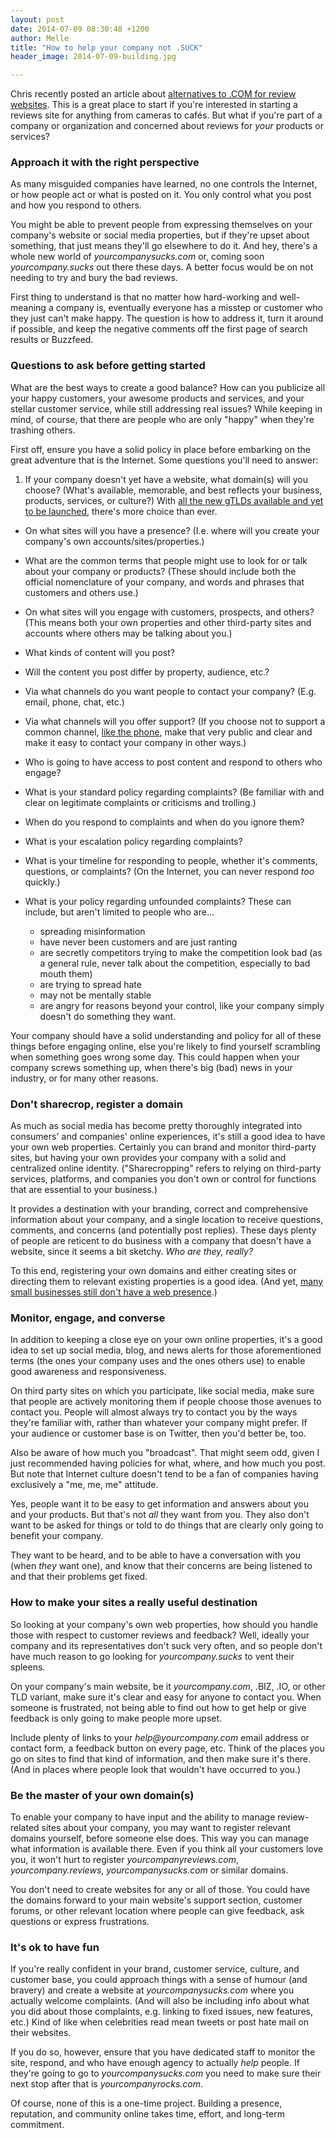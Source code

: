 ```yaml
---
layout: post
date: 2014-07-09 08:30:48 +1200
author: Melle
title: "How to help your company not .SUCK"
header_image: 2014-07-09-building.jpg

---
```


Chris recently posted an article about [alternatives to .COM for review websites](http://blog.iwantmyname.com/2014/06/8-alternatives-to-com-for-review-websites.html). This is a great place to start if you're interested in starting a reviews site for anything from cameras to cafés. But what if you're part of a company or organization and concerned about reviews for _your_ products or services?

### Approach it with the right perspective

As many misguided companies have learned, no one controls the Internet, or how people act or what is posted on it. You only control what you post and how you respond to others.

You might be able to prevent people from expressing themselves on your company's website or social media properties, but if they're upset about something, that just means they'll go elsewhere to do it. And hey, there's a whole new world of _yourcompanysucks.com_ or, coming soon _yourcompany.sucks_ out there these days. A better focus would be on not needing to try and bury the bad reviews.

First thing to understand is that no matter how hard-working and well-meaning a company is, eventually everyone has a misstep or customer who they just can't make happy. The question is how to address it, turn it around if possible, and keep the negative comments off the first page of search results or Buzzfeed.

### Questions to ask before getting started

What are the best ways to create a good balance? How can you publicize all your happy customers, your awesome products and services, and your stellar customer service, while still addressing real issues? While keeping in mind, of course, that there are people who are only "happy" when they're trashing others.

First off, ensure you have a solid policy in place before embarking on the great adventure that is the Internet. Some questions you'll need to answer:

1. If your company doesn't yet have a website, what domain(s) will you choose? (What's available, memorable, and best reflects your business, products, services, or culture?) With [all the new gTLDs available and yet to be launched](https://iwantmyname.com/domains/new-gtld-domain-extensions_), there's more choice than ever.

* On what sites will you have a presence? (I.e. where will you create your company's own accounts/sites/properties.)

* What are the common terms that people might use to look for or talk about your company or products? (These should include both the official nomenclature of your company, and words and phrases that customers and others use.)

* On what sites will you engage with customers, prospects, and others? (This means both your own properties and other third-party sites and accounts where others may be talking about you.)

* What kinds of content will you post? 

* Will the content you post differ by property, audience, etc.?

* Via what channels do you want people to contact your company? (E.g. email, phone, chat, etc.)

* Via what channels will you offer support? (If you choose not to support a common channel, [like the phone](http://blog.iwantmyname.com/2014/05/its-not-that-your-call-isnt-important-to-us.html), make that very public and clear and make it easy to contact your company in other ways.)

* Who is going to have access to post content and respond to others who engage?

* What is your standard policy regarding complaints? (Be familiar with and clear on legitimate complaints or criticisms and trolling.)

* When do you respond to complaints and when do you ignore them?

* What is your escalation policy regarding complaints?

* What is your timeline for responding to people, whether it's comments, questions, or complaints? (On the Internet, you can never respond _too_ quickly.)

* What is your policy regarding unfounded complaints? These can include, but aren't limited to people who are...
	* spreading misinformation
 	* have never been customers and are just ranting
   * are secretly competitors trying to make the competition look bad (as a general rule, never talk about the competition, especially to bad mouth them)
  	* are trying to spread hate
   * may not be mentally stable
   * are angry for reasons beyond your control, like your company simply doesn't do something they want.

Your company should have a solid understanding and policy for all of these things before engaging online, else you're likely to find yourself scrambling when something goes wrong some day. This could happen when your company screws something up, when there's big (bad) news in your industry, or for many other reasons.

### Don't sharecrop, register a domain

As much as social media has become pretty thoroughly integrated into consumers' and companies' online experiences, it's still a good idea to have your own web properties. Certainly you can brand and monitor third-party sites, but having your own provides your company with a solid and centralized online identity. ("Sharecropping" refers to relying on third-party services, platforms, and companies you don't own or control for functions that are essential to your business.)

It provides a destination with your branding, correct and comprehensive information about your company, and a single location to receive questions, comments, and concerns (and potentially post replies). These days plenty of people are reticent to do business with a company that doesn't have a website, since it seems a bit sketchy. _Who are they, really?_ 

To this end, registering your own domains and either creating sites or directing them to relevant existing properties is a good idea. (And yet, [many small businesses still don't have a web presence](http://blog.iwantmyname.com/2014/03/small-businesses-without-a-web-presence-are-missing-out.html).)

### Monitor, engage, and converse

In addition to keeping a close eye on your own online properties, it's a good idea to set up social media, blog, and news alerts for those aforementioned terms (the ones your company uses and the ones others use) to enable good awareness and responsiveness.

On third party sites on which you participate, like social media, make sure that people are actively monitoring them if people choose those avenues to contact you. People will almost always try to contact you by the ways they're familiar with, rather than whatever your company might prefer. If your audience or customer base is on Twitter, then you'd better be, too.

Also be aware of how much you "broadcast". That might seem odd, given I just recommended having policies for what, where, and how much you post. But note that Internet culture doesn't tend to be a fan of companies having exclusively a "me, me, me" attitude. 

Yes, people want it to be easy to get information and answers about you and your products. But that's not _all_ they want from you. They also don't want to be asked for things or told to do things that are clearly only going to benefit your company.

They want to be heard, and to be able to have a conversation with you (when _they_ want one), and know that their concerns are being listened to and that their problems get fixed.

### How to make your sites a really useful destination

So looking at your company's own web properties, how should you handle those with respect to customer reviews and feedback? Well, ideally your company and its representatives don't suck very often, and so people don't have much reason to go looking for _yourcompany.sucks_ to vent their spleens.

On your company's main website, be it _yourcompany.com_, .BIZ, .IO, or other TLD variant, make sure it's clear and easy for anyone to contact you. When someone is frustrated, not being able to find out how to get help or give feedback is only going to make people more upset. 

Include plenty of links to your _help@yourcompany.com_ email address or contact form, a feedback button on every page, etc. Think of the places you go on sites to find that kind of information, and then make sure it's there. (And in places where people look that wouldn't have occurred to you.)

### Be the master of your own domain(s)

To enable your company to have input and the ability to manage review-related sites about your company, you may want to register relevant domains yourself, before someone else does. This way you can manage what information is available there. Even if you think all your customers love you, it won't hurt to register _yourcompanyreviews.com_, _yourcompany.reviews_, _yourcompanysucks.com_ or similar domains. 

You don't need to create websites for any or all of those. You could have the domains forward to your main website's support section, customer forums, or other relevant location where people can give feedback, ask questions or express frustrations.

### It's ok to have fun

If you're really confident in your brand, customer service, culture, and customer base, you could approach things with a sense of humour (and bravery) and create a website at _yourcompanysucks.com_ where you actually welcome complaints. (And will also be including info about what you did about those complaints, e.g. linking to fixed issues, new features, etc.) Kind of like when celebrities read mean tweets or post hate mail on their websites.

If you do so, however, ensure that you have dedicated staff to monitor the site, respond, and who have enough agency to actually _help_ people. If they're going to go to _yourcompanysucks.com_ you need to make sure their next stop after that is _yourcompanyrocks.com_.

Of course, none of this is a one-time project. Building a presence, reputation, and community online takes time, effort, and long-term commitment.
